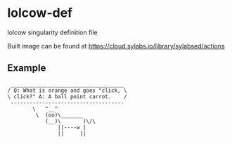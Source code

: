 # lolcow-def
lolcow singularity definition file

Built image can be found at https://cloud.sylabs.io/library/sylabsed/actions 

## Example
```
 ____________________________________
/ Q: What is orange and goes "click, \
\ click?" A: A ball point carrot.    /
 ------------------------------------
        \   ^__^
         \  (oo)\_______
            (__)\       )\/\
                ||----w |
                ||     ||
             
```
